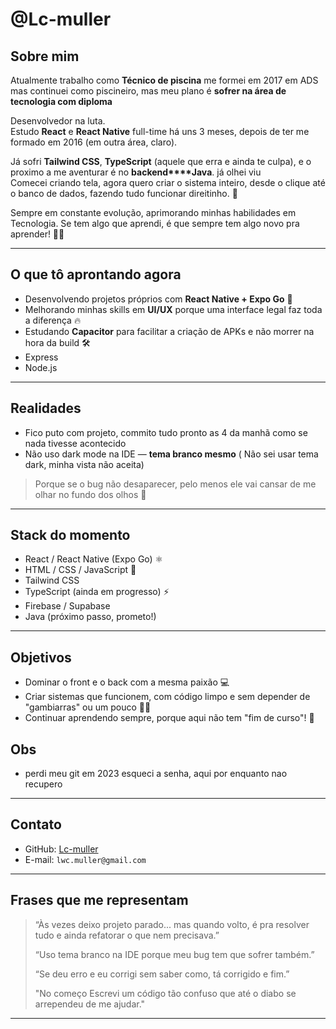 # @Lc-muller

## Sobre mim
Atualmente trabalho como **Técnico de piscina** me formei em 2017 em ADS mas continuei como piscineiro, mas meu plano é **sofrer na área de tecnologia com diploma**

Desenvolvedor na luta.  
Estudo **React** e **React Native** full-time há uns 3 meses, depois de ter me formado em 2016 (em outra área, claro).  


Já sofri **Tailwind CSS**, **TypeScript** (aquele que erra e ainda te culpa), e o proximo a me aventurar é no **backend****Java**. já olhei viu  
Comecei criando tela, agora quero criar o sistema inteiro, desde o clique até o banco de dados, fazendo tudo funcionar direitinho. 🚀

Sempre em constante evolução, aprimorando minhas habilidades em Tecnologia. Se tem algo que aprendi, é que sempre tem algo novo pra aprender! 👨‍💻

---

## O que tô aprontando agora

- Desenvolvendo projetos próprios com **React Native + Expo Go** 📱
- Melhorando minhas skills em **UI/UX** porque uma interface legal faz toda a diferença 🔥
- Estudando **Capacitor** para facilitar a criação de APKs e não morrer na hora da build 🛠️
- Express
- Node.js
---

## Realidades


- Fico puto com projeto, commito tudo pronto as 4 da manhã como se nada tivesse acontecido  
- Não uso dark mode na IDE — **tema branco mesmo**  ( Não sei usar tema dark, minha vista não aceita) 
> Porque se o bug não desaparecer, pelo menos ele vai cansar de me olhar no fundo dos olhos 👀

---

## Stack do momento

- React / React Native (Expo Go) ⚛️
- HTML / CSS / JavaScript 🎨
- Tailwind CSS
- TypeScript (ainda em progresso) ⚡
- Firebase / Supabase
- Java (próximo passo, prometo!)

---

## Objetivos

- Dominar o front e o back com a mesma paixão 💻
- Criar sistemas que funcionem, com código limpo e sem depender de "gambiarras" ou um pouco 🙅‍♂️
- Continuar aprendendo sempre, porque aqui não tem "fim de curso"! 🔄

## Obs
- perdi meu git em 2023 esqueci a senha, aqui por enquanto nao recupero 
---

## Contato

- GitHub: [Lc-muller](https://github.com/Lc-muller)
- E-mail: `lwc.muller@gmail.com`


---

## Frases que me representam

> “Às vezes deixo projeto parado... mas quando volto, é pra resolver tudo e ainda refatorar o que nem precisava.”  
>  
> “Uso tema branco na IDE porque meu bug tem que sofrer também.”  
>  
> “Se deu erro e eu corrigi sem saber como, tá corrigido e fim.” 
>
> "No começo Escrevi um código tão confuso que até o diabo se arrependeu de me ajudar."
---

<!---
Lc-muller/Lc-muller — Esse README aparece aqui porque o GitHub reconhece um dev que sabe equilibrar código e bom humor.
--->
